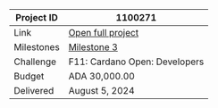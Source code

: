 |Project ID|1100271|
|-----------|-------------|
|Link|[Open full project](https://projectcatalyst.io/funds/11/cardano-open-developers/sustain-and-maintain-meshjs)|
|Milestones|[Milestone 3](https://milestones.projectcatalyst.io/projects/1100271/milestones/3)
|Challenge|F11: Cardano Open: Developers|
|Budget|ADA 30,000.00|
|Delivered|August 5, 2024|

